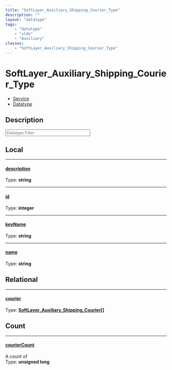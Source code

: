 ```yaml
---
title: "SoftLayer_Auxiliary_Shipping_Courier_Type"
description: ""
layout: "datatype"
tags:
    - "datatype"
    - "sldn"
    - "Auxiliary"
classes:
    - "SoftLayer_Auxiliary_Shipping_Courier_Type"
---
```


# SoftLayer_Auxiliary_Shipping_Courier_Type
<div id='service-datatype'>
    <ul id='sldn-reference-tabs'>
    <li id='service'> <a href='/reference/services/SoftLayer_Auxiliary_Shipping_Courier_Type' >Service</a></li>    <li id='datatype'> <a href='/reference/datatypes/SoftLayer_Auxiliary_Shipping_Courier_Type' >Datatype</a></li>
    </ul>
</div>

## Description 








<!-- Filer BEGIN -->
<div class="view-filters">
        <div class="clearfix">
            <div class="search-input-box">
                <input placeholder="Datatype Filter" onkeyup="titleSearch(inputId='prop-input', divId='properties', elementClass='prop-row')" 
                    type="text" id="prop-input" value="" size="30" maxlength="128" class="form-text">
            </div>
        </div>
</div>
<!-- Filer END -->

<div id="properties" class="content">
<div id="localProperties" class="prop-content" >

## Local
<div class="prop-row">

-----
[description]: #description
#### [description]
  
<span class="type-label">Type: </span>**string**  



</div>
<div class="prop-row">

-----
[id]: #id
#### [id]
  
<span class="type-label">Type: </span>**integer**  



</div>
<div class="prop-row">

-----
[keyName]: #keyname
#### [keyName]
  
<span class="type-label">Type: </span>**string**  



</div>
<div class="prop-row">

-----
[name]: #name
#### [name]
  
<span class="type-label">Type: </span>**string**  



</div>
</div>
<!-- LOCAL PROPERTY END -->

<div id="relationalProperties"  class="prop-content" >

## Relational
<div class="prop-row">

-----
[courier]: #courier
#### [courier]
  
<span class="type-label">Type: </span>**<a href='/reference/datatypes/SoftLayer_Auxiliary_Shipping_Courier'>SoftLayer_Auxiliary_Shipping_Courier[] </a>**  



</div>

## Count
<div class="prop-row">

-----
[courierCount]: #couriercount
#### [courierCount]
A count of    
<span class="type-label">Type: </span>**unsigned long**  



</div>
</div>


